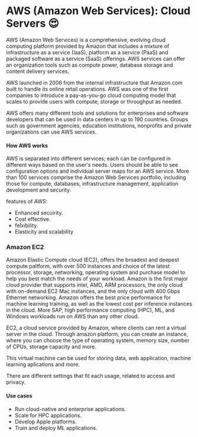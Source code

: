 # AWS (Amazon Web Services): Cloud Servers 😍

AWS (Amazon Web Services) is a comprehensive, evolving cloud computing platform provided by Amazon that includes a mixture of infrastructure as a service (IaaS), platform as a service (PaaS) and packaged software as a service (SaaS) offerings. AWS services can offer an organization tools such as compute power, database storage and content delivery services.

AWS launched in 2006 from the internal infrastructure that Amazon.com built to handle its online retail operations. AWS was one of the first companies to introduce a pay-as-you-go cloud computing model that scales to provide users with compute, storage or throughput as needed.

AWS offers many different tools and solutions for enterprises and software developers that can be used in data centers in up to 190 countries. Groups such as government agencies, education institutions, nonprofits and private organizations can use AWS services.

#### How AWS works

AWS is separated into different services; each can be configured in different ways based on the user's needs. Users should be able to see configuration options and individual server maps for an AWS service.
More than 100 services comprise the Amazon Web Services portfolio, including those for compute, databases, infrastructure management, application development and security.

features of AWS:

- Enhanced secuirity.
- Cost effective.
- felxibility.
- Elasticity and scalability

### Amazon EC2

Amazon Elastic Compute cloud (EC2), offers the broadest and deepest compute paltform, with over 500 instances and choice of the latest processor, storage, networking, operating system and purchase model to help you best match the needs of your workload. Amazon is the first major cloud provider that supports intel, AMD, ARM processors, the only cloud with on-demand EC2 Mac instances, and the only cloud with 400 Gbps Ethernet networking. Amazon offers the best price performance for machine learning training, as well as the lowest cost per inference instances in the cloud. More SAP, high performance computing (HPC), ML, and Windows workloads run on AWS than any other cloud.

EC2, a cloud service provided by Amazon, where clients can rent a virtual server in the cloud. Through amazon platform, you can create an instance, where you can choose the type of operating system, memory size, number of CPUs, storage capacity and more.

This virtual machine can be used for storing data, web application, machine learning aplications and more.

There are different settings that fit each usage, related to access and privacy.

#### Use cases

- Run cloud-native and enterprise applications.
- Scale for HPC applications.
- Develop Apple platforms.
- Train and deploy ML applications.
